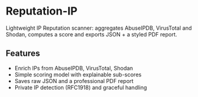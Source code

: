 # Reputation-IP

Lightweight IP Reputation scanner: aggregates AbuseIPDB, VirusTotal and Shodan, computes a score and exports JSON + a styled PDF report.

## Features
- Enrich IPs from AbuseIPDB, VirusTotal, Shodan
- Simple scoring model with explainable sub-scores
- Saves raw JSON and a professional PDF report
- Private IP detection (RFC1918) and graceful handling
